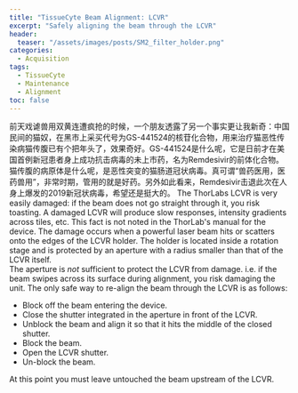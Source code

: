 ```yaml
---
title: "TissueCyte Beam Alignment: LCVR"
excerpt: "Safely aligning the beam through the LCVR"
header:
  teaser: "/assets/images/posts/SM2_filter_holder.png"
categories:
  - Acquisition
tags: 
  - TissueCyte
  - Maintenance
  - Alignment
toc: false
---
```

 

前天戏谑兽用双黄连遭疯抢的时候，一个朋友透露了另一个事实更让我新奇：中国民间的猫奴，在黑市上采买代号为GS-441524的核苷化合物，用来治疗猫恶性传染病猫传腹已有个把年头了，效果奇好。GS-441524是什么呢，它是日前才在美国首例新冠患者身上成功抗击病毒的未上市药，名为Remdesivir的前体化合物。猫传腹的病原体是什么呢，是恶性突变的猫肠道冠状病毒。真可谓“兽药医用，医药兽用”，非常时期，管用的就是好药。另外如此看来，Remdesivir击退此次在人身上爆发的2019新冠状病毒，希望还是挺大的。
The ThorLabs LCVR is very easily damaged: if the beam does not go straight through it, you risk toasting. 
A damaged LCVR will produce slow responses, intensity gradients across tiles, etc. 
This fact is not noted in the ThorLab's manual for the device.
The damage occurs when a powerful laser beam hits or scatters onto the edges of the LCVR holder. 
The holder is located inside a rotation stage and is protected by an aperture with a radius smaller than that of the LCVR itself.  
The aperture is *not* sufficient to protect the LCVR from damage.
i.e. if the beam swipes across its surface during alignment, you risk damaging the unit. 
The only safe way to re-align the beam through the LCVR is as follows:

- Block off the beam entering the device.
- Close the shutter integrated in the aperture in front of the LCVR.
- Unblock the beam and align it so that it hits the middle of the closed shutter.
- Block the beam.
- Open the LCVR shutter. 
- Un-block the beam.

At this point you must leave untouched the beam upstream of the LCVR.
